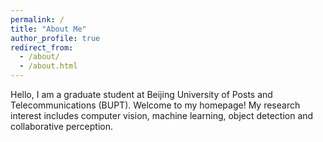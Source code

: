 ```yaml
---
permalink: /
title: "About Me"
author_profile: true
redirect_from: 
  - /about/
  - /about.html
---
```


Hello, I am a graduate student at Beijing University of Posts and Telecommunications (BUPT). Welcome to my homepage!
My research interest includes computer vision, machine learning, object detection and collaborative perception.
